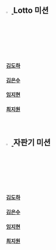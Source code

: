 ## <a href="https://github.com/woowacourse-precourse/java-lotto-6"> <img src="https://em-content.zobj.net/source/microsoft-teams/363/slot-machine_1f3b0.png" width="3%"> </a> Lotto 미션

#### <a href = "https://github.com/dohaahi/java-lotto-6-practice/pull/1"/> 김도하

#### <a href = "https://github.com/minisyu/java-lotto-practice/pull/1"/> 김은수

#### <a href = "https://github.com/Jiihyun/java-lotto-6-practice/pull/1"/> 임지현

#### <a href = "링크를 입력해 주세요"/> 최지원
<br>

## <a href="https://github.com/woowacourse/java-vendingmachine-precourse"> <img src="https://em-content.zobj.net/source/microsoft-teams/363/coin_1fa99.png" width="3%"> </a> 자판기 미션

#### <a href = "https://github.com/dohaahi/java-vendingmachine-practice/pull/1"/> 김도하

#### <a href = "링크를 입력해 주세요"/> 김은수

#### <a href = "링크를 입력해 주세요"/> 임지현

#### <a href = "링크를 입력해 주세요"/> 최지원
